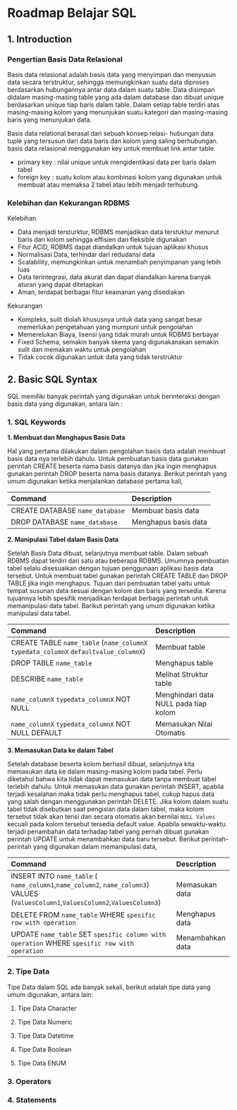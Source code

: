 # Roadmap Belajar SQL 

## 1. Introduction

### Pengertian Basis Data Relasional 
Basis data relasional adalah basis data yang menyimpan dan menyusun data secara terstruktur, sehingga memungkinkan suatu data 
diproses berdasarkan hubungannya antar data dalam suatu table. Data disimpan didalam masing-masing table yang ada dalam database 
dan dibuat unique berdasarkan unique tiap baris dalam table. Dalam setiap table terdiri atas masing-masing kolom yang menunjukan 
suatu kategori dan masing-masing baris yang menunjukan data. 

Basis data relational berasal dari sebuah konsep relasi- hubungan data tuple yang tersusun dari data baris dan kolom yang saling 
berhubungan. basis data relasional menggunakan key untuk membuat link antar table. 
- primary key : nilai unique untuk mengidentikasi data per baris dalam tabel
- foreign key : suatu kolom atau kombinasi kolom yang digunakan untuk membuat atau memaksa 2 tabel atau lebih menjadi terhubung.

### Kelebihan dan Kekurangan RDBMS
Kelebihan
+ Data menjadi tersturktur, RDBMS menjadikan data terstuktur menurut baris dan kolom sehingga effisien dan fleksible digunakan
+ Fitur ACID, RDBMS dapat diandalkan untuk tujuan aplikasi khusus
+ Normalisasi Data, terhindar dari redudansi data 
+ Scalability, memungkinkan untuk menambah penyimpanan yang lebih luas
+ Data terintegrasi, data akurat dan dapat diandalkan karena banyak aturan yang dapat ditetapkan
+ Aman, terdapat berbagai fitur keamanan yang disediakan

Kekurangan
- Kompleks, sulit diolah khususnya untuk data yang sangat besar memerlukan pengetahuan yang mumpuni untuk pengolahan
- Memerelukan Biaya, lisensi yang tidak murah untuk RDBMS berbayar
- Fixed Schema, semakin banyak skema yang digunakanakan semakin sulit dan memakan waktu untuk pengolahan
- Tidak cocok digunakan untuk data yang tidak terstruktur

## 2. Basic SQL Syntax
SQL memiliki banyak perintah yang digunakan untuk berinteraksi dengan basis data yang digunakan, antara lain :

### 1. SQL Keywords

**1. Membuat dan Menghapus Basis Data**

Hal yang pertama dilakukan dalam pengolahan basis data adalah membuat basis data nya terlebih dahulu. Untuk pembuatan basis data gunakan perintah CREATE beserta nama basis datanya dan jika ingin menghapus gunakan perintah DROP beserta nama basis datanya. Berikut perintah yang umum digunakan ketika menjalankan database pertama kali,

<div align="center">
  
| Command | Description |
| :--- | :--- |
| CREATE DATABASE `name_database` | Membuat basis data  |
| DROP DATABASE `name_database` | Menghapus basis data |

</div>

**2. Manipulasi Tabel dalam Basis Data**

Setelah Basis Data dibuat, selanjutnya membuat table. Dalam sebuah RDBMS dapat terdiri dari satu atau beberapa RDBMS. Umumnya pembuatan tabel selalu disesuaikan dengan tujuan penggunaan aplikasi basis data tersebut. Untuk membuat tabel gunakan perintah CREATE TABLE dan DROP TABLE jika ingin menghapus. Tujuan dari pembuatan tabel yaitu untuk tempat susunan data sesuai dengan kolom dan baris yang tersedia. Karena tujuannya lebih spesifik menjadikan terdapat berbagai perintah untuk memanipulasi data tabel. Barikut perintah yang umum digunakan ketika manipulasi data tabel.

<div align="center">
  
| Command | Description |
| :--- | :--- |
| CREATE TABLE `name_table` (`name_columnX` `typedata_columnX` `defaultvalue_columnX`) | Membuat table  |
| DROP TABLE `name_table` | Menghapus table |
| DESCRIBE  `name_table` | Melihat Struktur table |
| `name_columnX` `typedata_columnX` NOT NULL | Menghindari data NULL pada tiap kolom|
| `name_columnX` `typedata_columnX` NOT NULL DEFAULT | Memasukan Nilai Otomatis |

</div>

**3. Memasukan Data ke dalam Tabel** 

Setelah database beserta kolom berhasil dibuat, selanjutnya kita memasukan data ke dalam masing-masing kolom pada tabel. Perlu diketahui bahwa kita tidak dapat memasukan data tanpa membuat tabel terlebih dahulu. Untuk memasukan data gunakan perintah INSERT, apabila terjadi kesalahan maka tidak perlu menghapus tabel, cukup hapus data yang salah dengan menggunakan perintah DELETE. Jika kolom dalam suatu tabel tidak disebutkan saat pengisian data dalam tabel, maka kolom tersebut tidak akan terisi dan secara otomatis akan bernilai `NULL Values` kecuali pada kolom tersebut tersedia default value. Apabila sewaktu-waktu terjadi penambahan data terhadap tabel yang pernah dibuat gunakan perintah UPDATE untuk menambahkan data baru tersebut. Berikut perintah-perintah yang digunakan dalam memanipulasi data,

<div align="center">
  
| Command | Description |
| :--- | :--- |
| INSERT INTO `name_table` ( `name_column1`,`name_column2`, `name_column3`) VALUES (`ValuesColumn1`,`ValuesColumn2`,`ValuesColumn3`)| Memasukan data |
| DELETE FROM `name_table` WHERE `spesific row with operation` | Menghapus data |
| UPDATE `name_table` SET `spesific column with operation` WHERE `spesific row with operation`| Menambahkan data |


</div>

### 2. Tipe Data
Tipe Data dalam SQL ada banyak sekali, berikut adalah tipe data yang umum digunakan, antara lain:

1. Tipe Data Character

2. Tipe Data Numeric

3. Tipe Data Datetime

4. Tipe Data Boolean

5. Tipe Data ENUM


### 3. Operators


### 4. Statements




